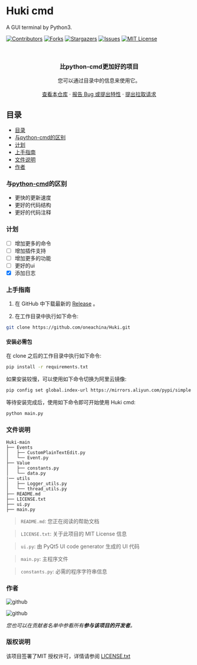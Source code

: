 <!-- Best_README_template -->

# Huki cmd

A GUI terminal by Python3.

[![Contributors][contributors-shield]][contributors-url]
[![Forks][forks-shield]][forks-url]
[![Stargazers][stars-shield]][stars-url]
[![Issues][issues-shield]][issues-url]
[![MIT License][license-shield]][license-url]

<br />

<p align="center">
  <h3 align="center">比python-cmd更加好的项目</h3>
  <p align="center">
    您可以通过目录中的信息来使用它。
    <br />
    <br />
    <a href="https://github.com/oneachina/Huki">查看本仓库</a>
    ·
    <a href="https://github.com/oneachina/Huki/issues">报告 Bug 或提出特性</a>
    ·
    <a href="https://github.com/oneachina/Huki/pulls">提出拉取请求</a>
</p>

## 目录

- [目录](#目录)
- [与python-cmd的区别](#与python-cmd的区别)
- [计划](#计划)
- [上手指南](#上手指南)
- [文件说明](#文件说明)
- [作者](#作者)

### 与[python-cmd](https://github.com/CodeCrafter-TL/python-cmd)的区别
- 更快的更新速度
- 更好的代码结构
- 更好的代码注释

### 计划
- [ ] 增加更多的命令
- [ ] 增加插件支持
- [ ] 增加更多的功能
- [ ] 更好的ui
- [x] 添加日志

### 上手指南
1. 在 GitHub 中下载最新的 [Release](https://github.com/oneachina/Huki/releases) 。

2. 在工作目录中执行如下命令:
```bash
git clone https://github.com/oneachina/Huki.git
```
#### 安装必需包
在 clone 之后的工作目录中执行如下命令:
```bash
pip install -r requirements.txt
```
如果安装较慢，可以使用如下命令切换为阿里云镜像:
```bash
pip config set global.index-url https://mirrors.aliyun.com/pypi/simple
```
等待安装完成后，使用如下命令即可开始使用 Huki cmd:
```bash
python main.py
```

### 文件说明

```
Huki-main
├── Events
│   ├── CustomPlainTextEdit.py
│   └── Event.py
├── Value
│   ├── constants.py
│   └── data.py
|── utils
│   ├── Logger_utils.py
│   └── thread_utils.py
├── README.md
├── LICENSE.txt
├── ui.py
├── main.py
```
> `README.md`: 您正在阅读的帮助文档

> `LICENSE.txt`: 关于此项目的 MIT License 信息

> `ui.py`: 由 PyQt5 UI code generator 生成的 UI 代码

> `main.py`: 主程序文件

> `constants.py`: 必需的程序字符串信息

### 作者

![github](https://img.shields.io/badge/GitHub-oneachina-green?logo=github)

![github](https://img.shields.io/badge/GitHub-CodeCrafterTL-green?logo=github)

*您也可以在贡献者名单中参看所有**参与该项目的开发者**。*

### 版权说明

该项目签署了MIT 授权许可，详情请参阅 [LICENSE.txt](https://github.com/oneachina/Huki/LICENSE.txt)

[project-path]:oneachina/Huki
[contributors-shield]: https://img.shields.io/github/contributors/oneachina/Huki.svg?style=square
[contributors-url]: https://github.com/oneachina/Huki/graphs/contributors
[forks-shield]: https://img.shields.io/github/forks/oneachina/Huki.svg?style=square
[forks-url]: https://github.com/oneachina/Huki/network/members
[stars-shield]: https://img.shields.io/github/stars/oneachina/Huki.svg?style=square
[stars-url]: https://github.com/oneachina/Huki/stargazers
[issues-shield]: https://img.shields.io/github/issues/oneachina/Huki.svg?style=square
[issues-url]: https://img.shields.io/github/issues/oneachina/Huki.svg
[license-shield]: https://img.shields.io/github/license/oneachina/Huki.svg?style=square
[license-url]: https://github.com/oneachina/Huki/blob/master/LICENSE.txt
